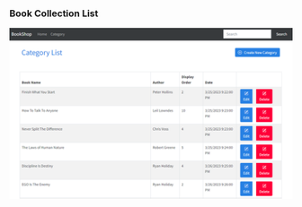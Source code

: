 ### Book Collection List

<img align="right" alt="listpage" src="https://github.com/mithuiu21/DotNet6App/blob/main/BookShop/img/1.png" />
